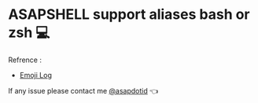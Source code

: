 # ASAPSHELL support aliases bash or zsh :computer:

Refrence :

- [Emoji Log](https://github.com/ahmadawais/Emoji-Log)

If any issue please contact me [@asapdotid](mailto:asapdotid@gmail.com) :point_left:
